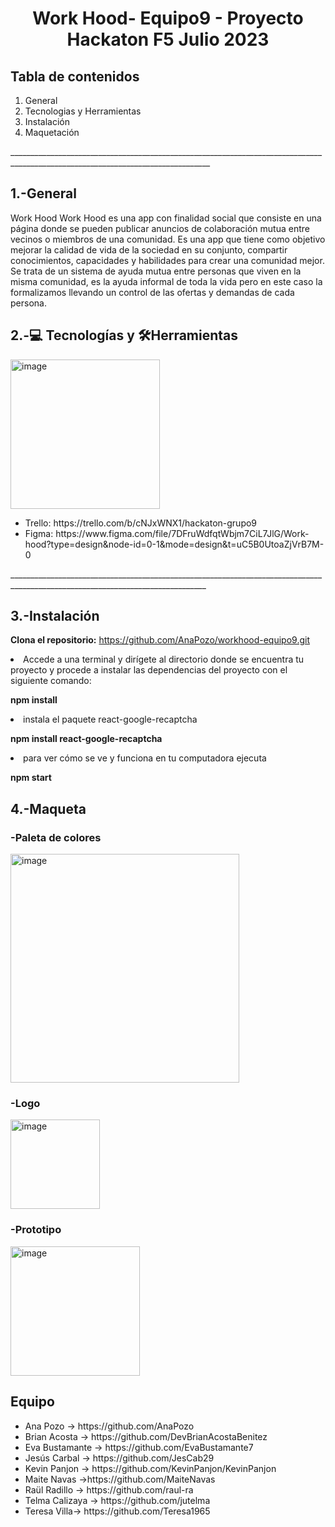 

<h1 align="center"> Work Hood- Equipo9 - Proyecto Hackaton F5 Julio 2023 </h1>

<h2>Tabla de contenidos</h2>

<ol> 
<li>General</li>
<li>Tecnologias y Herramientas</li>
<li>Instalación</li>
<li>Maquetación</li>
</ol>
________________________________________________________________________________________________________________________________

<h2>1.-General</h2>

<p>
 Work Hood Work Hood es una app con finalidad social que consiste en una página donde se pueden publicar anuncios de colaboración mutua entre vecinos o miembros de una comunidad. Es una app que tiene como objetivo mejorar la calidad de vida de la sociedad en su conjunto, compartir conocimientos, capacidades y habilidades para crear una comunidad mejor.
Se trata de un sistema de ayuda mutua entre personas que viven en la misma comunidad, es la ayuda informal de toda la vida pero en este caso la formalizamos llevando un control de las ofertas y demandas de cada persona. 
</p>


<h2> 2.-💻 Tecnologías y 🛠Herramientas </h2>

<img width="239" alt="image" src="https://github.com/AnaPozo/workhood-equipo9/assets/132339878/594fb9de-3b1c-4351-8354-916e23bb3066">

<ul>
 <li>Trello: https://trello.com/b/cNJxWNX1/hackaton-grupo9</li>
<li>Figma: https://www.figma.com/file/7DFruWdfqtWbjm7CiL7JlG/Work-hood?type=design&node-id=0-1&mode=design&t=uC5B0UtoaZjVrB7M-0
</li> </ul>
_______________________________________________________________________________________________________________________________

<h2> 3.-Instalación </h2>

**Clona el repositorio:**
https://github.com/AnaPozo/workhood-equipo9.git



<li>Accede a una terminal y dirígete al directorio donde se encuentra tu proyecto y procede a instalar las dependencias del proyecto con el siguiente comando:</li>

**npm install**

<li> instala el paquete react-google-recaptcha</li>

**npm install react-google-recaptcha**

<li>para ver cómo se ve y funciona en tu computadora ejecuta</li>

**npm start**


<h2>4.-Maqueta</h2>
<h3>-Paleta de colores</h3>
<img width="366" alt="image" src="https://github.com/AnaPozo/workhood-equipo9/assets/132339878/8bf25067-25bb-4719-bad2-4a757f98bb41">

<h3>-Logo</h3>
<img width="143" alt="image" src="https://github.com/AnaPozo/workhood-equipo9/assets/132339878/74e5c6a6-a86f-44b6-82b4-4b111c793ad3">


<h3>-Prototipo</h3>
<img width="207" alt="image" src="https://github.com/AnaPozo/workhood-equipo9/assets/132339878/b0115d98-0b44-4669-82f7-dd53c1193f35">


<h2>Equipo</h2>

<ul>
<li>Ana Pozo -> https://github.com/AnaPozo </li>  
<li>Brian Acosta -> https://github.com/DevBrianAcostaBenitez
<li>Eva Bustamante -> https://github.com/EvaBustamante7 </li>
<li>Jesús Carbal -> https://github.com/JesCab29 </li>
<li>Kevin Panjon -> https://github.com/KevinPanjon/KevinPanjon</li>
<li>Maite Navas ->https://github.com/MaiteNavas</li>
<li>Raül Radillo -> https://github.com/raul-ra</li>
<li>Telma Calizaya -> https://github.com/jutelma</li>
<li>Teresa Villa-> https://github.com/Teresa1965</li>
</ul>






